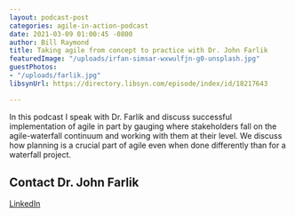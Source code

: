 ```yaml
---
layout: podcast-post
categories: agile-in-action-podcast
date: 2021-03-09 01:00:45 -0800
author: Bill Raymond
title: Taking agile from concept to practice with Dr. John Farlik
featuredImage: "/uploads/irfan-simsar-wxwulfjn-g0-unsplash.jpg"
guestPhotos:
- "/uploads/farlik.jpg"
libsynUrl: https://directory.libsyn.com/episode/index/id/18217643

---
```

In this podcast I speak with Dr. Farlik and discuss successful implementation of agile in part by gauging where stakeholders fall on the agile-waterfall continuum and working with them at their level. We discuss how planning is a crucial part of agile even when done differently than for a waterfall project.

## Contact Dr. John Farlik

[LinkedIn](https://www.linkedin.com/in/john-farlik-dba-pmp/ "LinkedIn")